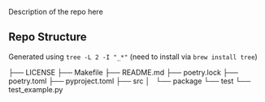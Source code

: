 Description of the repo here

## Repo Structure
Generated using `tree -L 2 -I "_*"` (need to install via `brew install tree`)

├── LICENSE
├── Makefile
├── README.md
├── poetry.lock
├── poetry.toml
├── pyproject.toml
├── src
│   └── package
└── test
    └── test_example.py